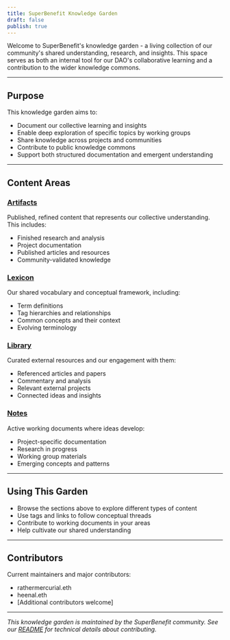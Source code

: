 ```yaml
---
title: SuperBenefit Knowledge Garden
draft: false
publish: true
---
```


Welcome to SuperBenefit's knowledge garden - a living collection of our community's shared understanding, research, and insights. This space serves as both an internal tool for our DAO's collaborative learning and a contribution to the wider knowledge commons.

---

## Purpose

This knowledge garden aims to:
- Document our collective learning and insights
- Enable deep exploration of specific topics by working groups
- Share knowledge across projects and communities
- Contribute to public knowledge commons
- Support both structured documentation and emergent understanding

---

## Content Areas

### [Artifacts](artifacts/artifacts.md)
Published, refined content that represents our collective understanding. This includes:
- Finished research and analysis
- Project documentation
- Published articles and resources
- Community-validated knowledge

### [Lexicon](tags/tags.md)
Our shared vocabulary and conceptual framework, including:
- Term definitions
- Tag hierarchies and relationships
- Common concepts and their context
- Evolving terminology

### [Library](library/library.md)
Curated external resources and our engagement with them:
- Referenced articles and papers
- Commentary and analysis
- Relevant external projects
- Connected ideas and insights

### [Notes](notes/notes.md)
Active working documents where ideas develop:
- Project-specific documentation
- Research in progress
- Working group materials
- Emerging concepts and patterns

---

## Using This Garden

- Browse the sections above to explore different types of content
- Use tags and links to follow conceptual threads
- Contribute to working documents in your areas
- Help cultivate our shared understanding

---

## Contributors

Current maintainers and major contributors:
- rathermercurial.eth
- heenal.eth
- [Additional contributors welcome]

---

*This knowledge garden is maintained by the SuperBenefit community. See our [README](https://github.com/superbenefit/knowledge-base) for technical details about contributing.*
